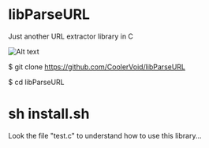 libParseURL
===========

Just another URL extractor library in C

![Alt text](http://media.giphy.com/media/OvZewcVUv6Sha/giphy.gif)

$ git clone https://github.com/CoolerVoid/libParseURL


$ cd libParseURL

# sh install.sh


Look the file "test.c" to understand how to use this library...

